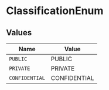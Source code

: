 # ClassificationEnum


## Values

| Name           | Value          |
| -------------- | -------------- |
| `PUBLIC`       | PUBLIC         |
| `PRIVATE`      | PRIVATE        |
| `CONFIDENTIAL` | CONFIDENTIAL   |